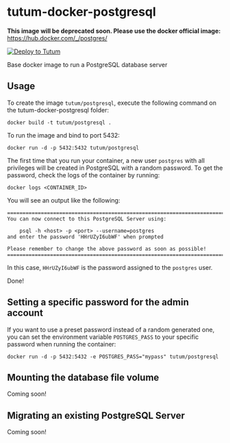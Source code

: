 tutum-docker-postgresql
=======================

**This image will be deprecated soon. Please use the docker official image:** https://hub.docker.com/_/postgres/

[![Deploy to Tutum](https://s.tutum.co/deploy-to-tutum.svg)](https://dashboard.tutum.co/stack/deploy/)

Base docker image to run a PostgreSQL database server


Usage
-----

To create the image `tutum/postgresql`, execute the following command on the tutum-docker-postgresql folder:

	docker build -t tutum/postgresql .

To run the image and bind to port 5432:

	docker run -d -p 5432:5432 tutum/postgresql

The first time that you run your container, a new user `postgres` with all privileges
will be created in PostgreSQL with a random password. To get the password, check the logs
of the container by running:

	docker logs <CONTAINER_ID>

You will see an output like the following:

	========================================================================
	You can now connect to this PostgreSQL Server using:

	    psql -h <host> -p <port> --username=postgres
	and enter the password 'HHrUZyI6ubWF' when prompted

	Please remember to change the above password as soon as possible!
	========================================================================

In this case, `HHrUZyI6ubWF` is the password assigned to the `postgres` user.

Done!


Setting a specific password for the admin account
-------------------------------------------------

If you want to use a preset password instead of a random generated one, you can
set the environment variable `POSTGRES_PASS` to your specific password when running the container:

	docker run -d -p 5432:5432 -e POSTGRES_PASS="mypass" tutum/postgresql


Mounting the database file volume
---------------------------------

Coming soon!


Migrating an existing PostgreSQL Server
----------------------------------

Coming soon!
